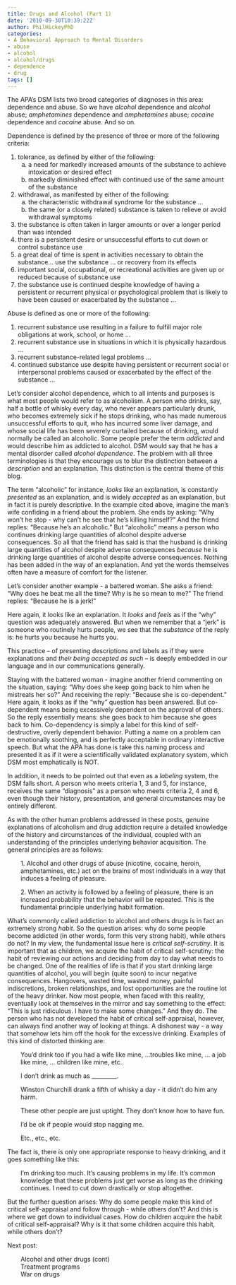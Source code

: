 ```yaml
---
title: Drugs and Alcohol (Part 1)
date: '2010-09-30T10:39:22Z'
author: PhilHickeyPhD
categories:
- A Behavioral Approach to Mental Disorders
- abuse
- alcohol
- alcohol/drugs
- dependence
- drug
tags: []
---
```


The APA’s DSM lists two broad categories of diagnoses in this area:  dependence and abuse.  So we have <em>alcohol</em> dependence and <em>alcohol</em> abuse; <em>amphetamines</em> dependence and <em>amphetamines</em> abuse; <em>cocaine</em> dependence and <em>cocaine</em> abuse.  And so on.

Dependence is defined by the presence of three or more of the following criteria:
<ol style="list-style-type: decimal;">
<li>tolerance, as defined by either of the following:
<ol style="list-style-type:lower-alpha;">
<li>a need for markedly increased amounts of the substance to achieve intoxication or desired effect</li>
<li>markedly diminished effect with continued use of the same amount of the substance</li>
</ol>
</li>
<li>withdrawal, as manifested by either of the following:
<ol style="list-style-type: lower-alpha;">
<li> the characteristic withdrawal syndrome for the substance …</li>
<li>the same (or a closely related) substance is taken to relieve or avoid withdrawal symptoms</li>
</ol>
</li>
<li>the substance is often taken in larger amounts or over a longer period than was
intended</li>
<li>there is a persistent desire or unsuccessful efforts to cut down or control substance use</li>
<li>a great deal of time is spent in activities necessary to obtain the substance… use the
substance … or recovery from its effects</li>
<li>important social, occupational, or recreational activities are given up or reduced
because of substance use</li>
<li>the substance use is continued despite knowledge of having a persistent or recurrent
physical or psychological problem that is likely to have been caused or exacerbated by
the substance …</li>
</ol>
Abuse is defined as one or more of the following:
<ol style="list-style-type: decimal;">
<li>recurrent substance use resulting in a failure to fulfill major role obligations at work,
school, or home …</li>
<li>recurrent substance use in situations in which it is physically hazardous …</li>
<li>recurrent substance-related legal problems …</li>
<li>continued substance use despite having persistent or recurrent social or interpersonal
problems caused or exacerbated by the effect of the substance …</li>
</ol>

Let’s consider alcohol dependence, which to all intents and purposes is what most people would refer to as alcoholism.  A person who drinks, say, half a bottle of whisky every day, who never appears particularly drunk, who becomes extremely sick if he stops drinking, who has made numerous unsuccessful efforts to quit, who has incurred some liver damage, and whose social life has been severely curtailed because of drinking, would normally be called an alcoholic.  Some people prefer the term <em>addicted</em> and would describe him as addicted to alcohol.  DSM would say that he has a mental disorder called <em>alcohol dependence</em>.  The problem with all three terminologies is that they encourage us to blur the distinction between a <em>description</em> and an explanation.  This distinction is the central theme of this blog.

The term “alcoholic” for instance, <em>looks</em> like an explanation, is constantly <em>presented</em> as an explanation, and is widely <em>accepted</em> as an explanation, but in fact it is purely descriptive.  In the example cited above, imagine the man’s wife confiding in a friend about the problem.  She ends by asking:  “Why won’t he stop - why can’t he see that he’s killing himself?”  And the friend replies:  “Because he’s an alcoholic.”  But “alcoholic” means a person who continues drinking large quantities of alcohol despite adverse consequences.  So all that the friend has said is that the husband is drinking large quantities of alcohol despite adverse consequences <em>because</em> he is drinking large quantities of alcohol despite adverse consequences. Nothing has been added in the way of an explanation. And yet the words themselves often have a measure of comfort for the listener.

Let’s consider another example - a battered woman.  She asks a friend:  “Why does he beat me all the time?  Why is he so mean to me?”  The friend replies:  “Because he is a jerk!”

Here again, it looks like an explanation.  It <em>looks </em> and <em>feels</em> as if the “why” question was adequately answered.  But when we remember that a “jerk” is someone who routinely hurts people, we see that the <em>substance</em> of the reply is:  he hurts you because he hurts you.

This practice – of presenting descriptions and labels as if they were explanations and <em>their being accepted as such</em> – is deeply embedded in our language and in our communications generally.

Staying with the battered woman - imagine another friend commenting on the situation, saying:  “Why does she keep going back to him when he mistreats her so?”  And receiving the reply:  “Because she is co-dependent.”  Here again, it looks as if the “why” question has been answered.  But co-dependent means being excessively dependent on the approval of others.  So the reply essentially means:  she goes back to him because she goes back to him.  Co-dependency is simply a label for this kind of self-destructive, overly dependent behavior.  Putting a name on a problem can be emotionally soothing, and is perfectly acceptable in ordinary interactive speech.  But what the APA has done is take this naming process and presented it as if it were a scientifically validated explanatory system, which DSM most emphatically is NOT.

In addition, it needs to be pointed out that even as a <em>labeling</em> system, the DSM falls short.  A person who meets criteria 1, 3 and 5, for instance, receives the same “diagnosis” as a person who meets criteria 2, 4 and 6, even though their history, presentation, and general circumstances may be entirely different.

As with the other human problems addressed in these posts, genuine explanations of alcoholism and drug addiction require a detailed knowledge of the history and circumstances of the individual, coupled with an understanding of the principles underlying behavior acquisition.  The general principles are as follows:
<p style="padding-left: 30px;">1.  Alcohol and other drugs of abuse (nicotine, cocaine, heroin, amphetamines, etc.) act on the brains of most individuals in a way that induces a feeling of pleasure.</p>
<p style="padding-left: 30px;">2.  When an activity is followed by a feeling of pleasure, there is an increased probability that the behavior will be repeated.  This is the fundamental principle underlying habit formation.</p>
What’s commonly called addiction to alcohol and others drugs is in fact an extremely strong <em>habit</em>.  So the question arises:  why do some people become addicted (in other words, form this very strong habit), while others do not?  In my view, the fundamental issue here is <em>critical self-scrutiny</em>.  It is important that as children, we acquire the habit of critical self-scrutiny:  the habit of reviewing our actions and deciding from day to day what needs to be changed.  One of the realities of life is that if you start drinking large quantities of alcohol, you will begin (quite soon) to incur negative consequences.  Hangovers, wasted time, wasted money, painful indiscretions, broken relationships, and lost opportunities are the routine lot of the heavy drinker.  Now most people, when faced with this reality, eventually look at themselves in the mirror and say something to the effect:  “This is just ridiculous.  I have to make some changes.”  And they do.  The person who has not developed the habit of critical self-appraisal, however, can always find another way of looking at things.  A dishonest way - a way that somehow lets him off the hook for the excessive drinking.  Examples of this kind of distorted thinking are:
<p style="padding-left: 30px;">You’d drink too if you had a wife like mine, …troubles like mine, … a job like mine, … children like mine, etc..</p>
<p style="padding-left: 30px;">I don’t drink as much as _________.</p>
<p style="padding-left: 30px;">Winston Churchill drank a fifth of whisky a day - it didn’t do him any harm.</p>
<p style="padding-left: 30px;">These other people are just uptight.  They don’t know how to have fun.</p>
<p style="padding-left: 30px;">I’d be ok if people would stop nagging me.</p>
<p style="padding-left: 30px;">Etc., etc., etc.</p>
The fact is, there is only one appropriate response to heavy drinking, and it goes something like this:
<p style="padding-left: 30px;">I’m drinking too much.  It’s causing problems in my life.  It’s common knowledge that these problems just get worse as long as the drinking continues.  I need to cut down drastically or stop altogether.</p>
But the further question arises:  Why do some people make this kind of critical self-appraisal and follow through - while others don’t?  And this is where we get down to individual cases.  How do children acquire the habit of critical self-appraisal?  Why is it that some children acquire this habit, while others don’t?

Next post:
<div style="padding-left: 30px;">Alcohol and other drugs (cont)</div>
<div style="padding-left: 30px;">Treatment programs</div>
<div style="padding-left: 30px;">War on drugs</div>